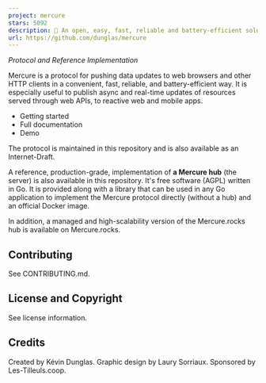 ```yaml
---
project: mercure
stars: 5092
description: 🪽 An open, easy, fast, reliable and battery-efficient solution for real-time communications
url: https://github.com/dunglas/mercure
---
```


_Protocol and Reference Implementation_

Mercure is a protocol for pushing data updates to web browsers and other HTTP clients in a convenient, fast, reliable, and battery-efficient way. It is especially useful to publish async and real-time updates of resources served through web APIs, to reactive web and mobile apps.

-   Getting started
-   Full documentation
-   Demo

The protocol is maintained in this repository and is also available as an Internet-Draft.

A reference, production-grade, implementation of **a Mercure hub** (the server) is also available in this repository. It's free software (AGPL) written in Go. It is provided along with a library that can be used in any Go application to implement the Mercure protocol directly (without a hub) and an official Docker image.

In addition, a managed and high-scalability version of the Mercure.rocks hub is available on Mercure.rocks.

Contributing
------------

See CONTRIBUTING.md.

License and Copyright
---------------------

See license information.

Credits
-------

Created by Kévin Dunglas. Graphic design by Laury Sorriaux. Sponsored by Les-Tilleuls.coop.
